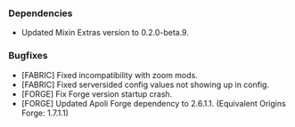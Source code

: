 ### Dependencies
- Updated Mixin Extras version to 0.2.0-beta.9.

### Bugfixes
- [FABRIC] Fixed incompatibility with zoom mods.
- [FABRIC] Fixed serversided config values not showing up in config.
- [FORGE] Fix Forge version startup crash.
- [FORGE] Updated Apoli Forge dependency to 2.6.1.1. (Equivalent Origins Forge: 1.7.1.1)